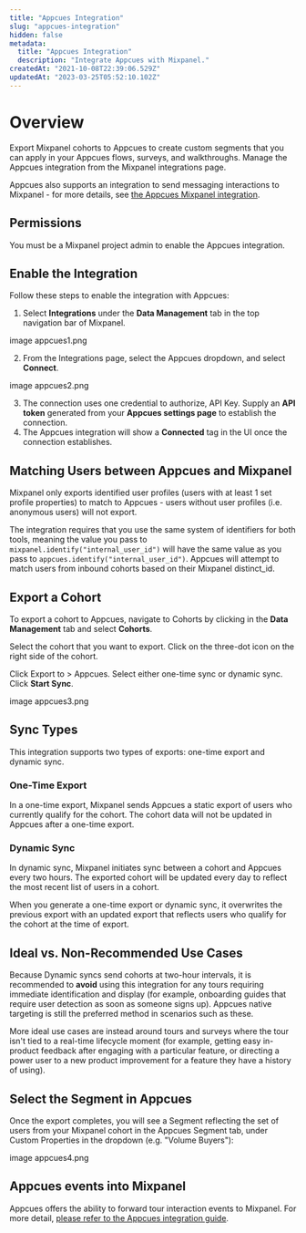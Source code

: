```yaml
---
title: "Appcues Integration"
slug: "appcues-integration"
hidden: false
metadata: 
  title: "Appcues Integration"
  description: "Integrate Appcues with Mixpanel."
createdAt: "2021-10-08T22:39:06.529Z"
updatedAt: "2023-03-25T05:52:10.102Z"
---
```


# Overview

Export Mixpanel cohorts to Appcues to create custom segments that you can apply in your Appcues flows, surveys, and walkthroughs. Manage the Appcues integration from the Mixpanel integrations page.

Appcues also supports an integration to send messaging interactions to Mixpanel - for more details, see [the Appcues Mixpanel integration](https://docs.appcues.com/article/447-integrations-list#Mixpanel).

## Permissions

You must be a Mixpanel project admin to enable the Appcues integration.

## Enable the Integration

Follow these steps to enable the integration with Appcues:

1. Select **Integrations** under the **Data Management** tab in the top navigation bar of Mixpanel.

image appcues1.png

2. From the Integrations page, select the Appcues dropdown, and select **Connect**.

image appcues2.png

3. The connection uses one credential to authorize, API Key. Supply an **API token** generated from your **Appcues settings page** to establish the connection.
4. The Appcues integration will show a **Connected** tag in the UI once the connection establishes.

## Matching Users between Appcues and Mixpanel

Mixpanel only exports identified user profiles (users with at least 1 set profile properties) to match to Appcues - users without user profiles (i.e. anonymous users) will not export.

The integration requires that you use the same system of identifiers for both tools, meaning the value you pass to `mixpanel.identify("internal_user_id")` will have the same value as you pass to `appcues.identify("internal_user_id")`. Appcues will attempt to match users from inbound cohorts based on their Mixpanel distinct_id.

## Export a Cohort

To export a cohort to Appcues, navigate to Cohorts by clicking in the **Data Management** tab and select **Cohorts**.

Select the cohort that you want to export. Click on the three-dot icon on the right side of the cohort.

Click Export to > Appcues. Select either one-time sync or dynamic sync. Click **Start Sync**.

image appcues3.png

## Sync Types

This integration supports two types of exports: one-time export and dynamic sync.

### One-Time Export

In a one-time export, Mixpanel sends Appcues a static export of users who currently qualify for the cohort. The cohort data will not be updated in Appcues after a one-time export.

### Dynamic Sync

In dynamic sync, Mixpanel initiates sync between a cohort and Appcues every two hours. The exported cohort will be updated every day to reflect the most recent list of users in a cohort.

When you generate a one-time export or dynamic sync, it overwrites the previous export with an updated export that reflects users who qualify for the cohort at the time of export.

## Ideal vs. Non-Recommended Use Cases

Because Dynamic syncs send cohorts at two-hour intervals, it is recommended to **avoid** using this integration for any tours requiring immediate identification and display (for example, onboarding guides that require user detection as soon as someone signs up). Appcues native targeting is still the preferred method in scenarios such as these.

More ideal use cases are instead around tours and surveys where the tour isn't tied to a real-time lifecycle moment (for example, getting easy in-product feedback after engaging with a particular feature, or directing a power user to a new product improvement for a feature they have a history of using).

## Select the Segment in Appcues

Once the export completes, you will see a Segment reflecting the set of users from your Mixpanel cohort in the Appcues Segment tab, under Custom Properties in the dropdown (e.g. "Volume Buyers"):

image appcues4.png

## Appcues events into Mixpanel

Appcues offers the ability to forward tour interaction events to Mixpanel. For more detail, [please refer to the Appcues integration guide](https://docs.appcues.com/article/447-integrations-list#Mixpanel).





